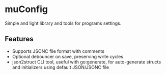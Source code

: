 # muConfig
Simple and light library and tools for programs settings.

## Features
* Supports JSONC file format with comments
* Optional debouncer on save, preserving write cycles
* json2struct CLI tool, useful with go:generate, for auto-generate structs and initializers using default JSON/JSONC file
